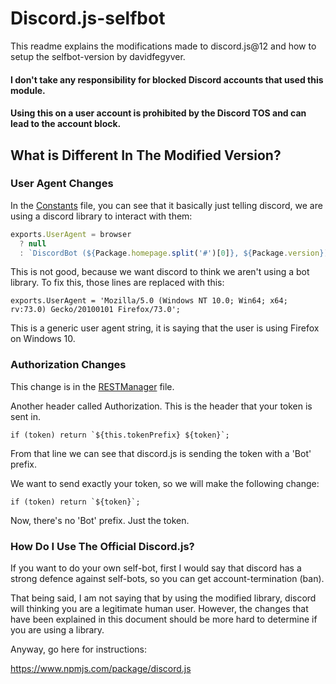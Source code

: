 # Discord.js-selfbot

This readme explains the modifications made to discord.js@12 and how to setup the selfbot-version by davidfegyver.

#### I don't take any responsibility for blocked Discord accounts that used this module.
#### Using this on a user account is prohibited by the Discord TOS and can lead to the account block.

## What is Different In The Modified Version?

### User Agent Changes

In the [Constants](https://github.com/discordjs/discord.js/blob/master/src/util/Constants.js) file, you can see that it  basically just telling discord, we are using a discord library to interact with them:
```javascript
exports.UserAgent = browser
  ? null
  : `DiscordBot (${Package.homepage.split('#')[0]}, ${Package.version}) Node.js/${process.version}`;
```
This is not good, because we want discord to think we aren't using a bot library. To fix this, those lines are replaced with this:

`exports.UserAgent = 'Mozilla/5.0 (Windows NT 10.0; Win64; x64; rv:73.0) Gecko/20100101 Firefox/73.0';`

This is a generic user agent string, it is saying that the user is using Firefox on Windows 10.

### Authorization Changes

This change is in the [RESTManager](https://github.com/discordjs/discord.js/blob/master/src/rest/RESTManager.js) file.

Another header called Authorization. This is the header that your token is sent in.

``if (token) return `${this.tokenPrefix} ${token}`;``

From that line we can see that discord.js is sending the token with a 'Bot' prefix. 

We want to send exactly your token, so we will make the following change:

``if (token) return `${token}`;``

Now, there's no 'Bot' prefix. Just the token.


### How Do I Use The Official Discord.js?

If you want to do your own self-bot, first I would say that discord has a strong defence against self-bots, so you can get account-termination (ban).

That being said, I am not saying that by using the modified library, discord will thinking you are a legitimate human user. However, the changes that have been explained in this document should be more hard to determine if you are using a library.

Anyway, go here for instructions:

https://www.npmjs.com/package/discord.js
